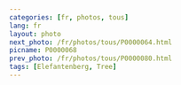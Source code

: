 ```yaml
---
categories: [fr, photos, tous]
lang: fr
layout: photo
next_photo: /fr/photos/tous/P0000064.html
picname: P0000068
prev_photo: /fr/photos/tous/P0000080.html
tags: [Elefantenberg, Tree]
---
```

